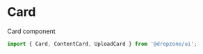 # Card

Card component

```js
import { Card, ContentCard, UploadCard } from '@dropzone/ui';
```

<!-- STORY -->
